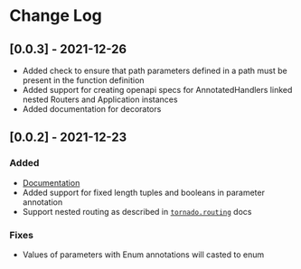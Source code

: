 # Change Log

## [0.0.3] - 2021-12-26
- Added check to ensure that path parameters defined in a path must be present in the function definition
- Added support for creating openapi specs for AnnotatedHandlers linked nested Routers and Application instances
- Added documentation for decorators

## [0.0.2] - 2021-12-23
### Added
- [Documentation](https://b34nst4lk.github.io/tornopen/)
- Added support for fixed length tuples and booleans in parameter annotation
- Support nested routing as described in [`tornado.routing`](https://www.tornadoweb.org/en/stable/routing.html#module-tornado.routing) docs

### Fixes
- Values of parameters with Enum annotations will casted to enum
